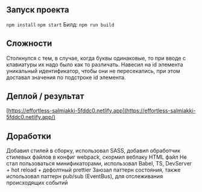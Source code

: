 ## Запуск проекта
 `npm install`
 `npm start`
Билд: `npm run build`

## Сложности
Столкнулся с тем, в случае, когда буквы одинаковые, то при вводе с клавиатуры их надо было как то различать. Навесил на id элемента уникальный идентификатор, чтобы они не пересекались, при этом доставал значения по подстроке id элемента.

## Деплой / результат
[https://effortless-salmiakki-5fddc0.netlify.app](https://effortless-salmiakki-5fddc0.netlify.app/)

## Доработки
Добавил стилей в сборку, использовал SASS, добавил обработчик стилевых файлов в конфиг webpack, скормил вебпаку HTML файл
Не стал пользоваться минификаторами, использовал Babel, TS, DevServer + hot reload + дефолтный prettier
Заюзал паттерн состояния, также использовал паттерн pub/sub (EventBus), для отслеживания происходящих событий
